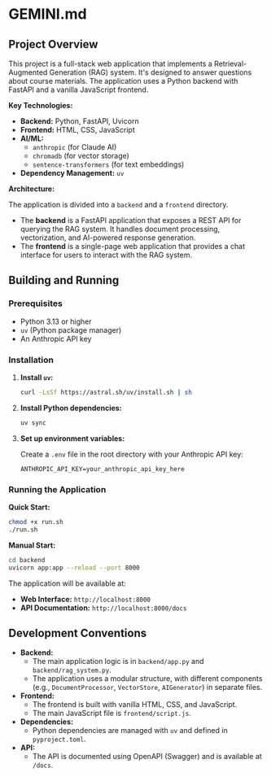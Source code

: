 # GEMINI.md

## Project Overview

This project is a full-stack web application that implements a Retrieval-Augmented Generation (RAG) system. It's designed to answer questions about course materials. The application uses a Python backend with FastAPI and a vanilla JavaScript frontend.

**Key Technologies:**

*   **Backend:** Python, FastAPI, Uvicorn
*   **Frontend:** HTML, CSS, JavaScript
*   **AI/ML:**
    *   `anthropic` (for Claude AI)
    *   `chromadb` (for vector storage)
    *   `sentence-transformers` (for text embeddings)
*   **Dependency Management:** `uv`

**Architecture:**

The application is divided into a `backend` and a `frontend` directory.

*   The **backend** is a FastAPI application that exposes a REST API for querying the RAG system. It handles document processing, vectorization, and AI-powered response generation.
*   The **frontend** is a single-page web application that provides a chat interface for users to interact with the RAG system.

## Building and Running

### Prerequisites

*   Python 3.13 or higher
*   `uv` (Python package manager)
*   An Anthropic API key

### Installation

1.  **Install `uv`:**
    ```bash
    curl -LsSf https://astral.sh/uv/install.sh | sh
    ```

2.  **Install Python dependencies:**
    ```bash
    uv sync
    ```

3.  **Set up environment variables:**

    Create a `.env` file in the root directory with your Anthropic API key:
    ```
    ANTHROPIC_API_KEY=your_anthropic_api_key_here
    ```

### Running the Application

**Quick Start:**

```bash
chmod +x run.sh
./run.sh
```

**Manual Start:**

```bash
cd backend
uvicorn app:app --reload --port 8000
```

The application will be available at:

*   **Web Interface:** `http://localhost:8000`
*   **API Documentation:** `http://localhost:8000/docs`

## Development Conventions

*   **Backend:**
    *   The main application logic is in `backend/app.py` and `backend/rag_system.py`.
    *   The application uses a modular structure, with different components (e.g., `DocumentProcessor`, `VectorStore`, `AIGenerator`) in separate files.
*   **Frontend:**
    *   The frontend is built with vanilla HTML, CSS, and JavaScript.
    *   The main JavaScript file is `frontend/script.js`.
*   **Dependencies:**
    *   Python dependencies are managed with `uv` and defined in `pyproject.toml`.
*   **API:**
    *   The API is documented using OpenAPI (Swagger) and is available at `/docs`.
